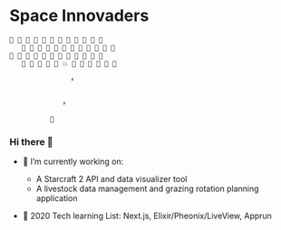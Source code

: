 # Space Innovaders

    👾 👾 👾 👾 👾 👾 👾 👾 👾 👾 👾 👾
       👾 👾 👾 👾 👾 👾 👾 👾 👾 👾 👾 👾
    👾 👾 👾 👾 👾 👾 👾 👾 👾 👾 👾 👾
       👾 👾 👾 👾 👾 💥 👾 👾 👾 👾 👾 👾
                
                   ⚡


                 ⚡

              📡
            

### Hi there 👋


- 🔭 I’m currently working on:
  - A Starcraft 2 API and data visualizer tool
  - A livestock data management and grazing rotation planning application

- 🌱 2020 Tech learning List: Next.js, Elixir/Pheonix/LiveView, Apprun
